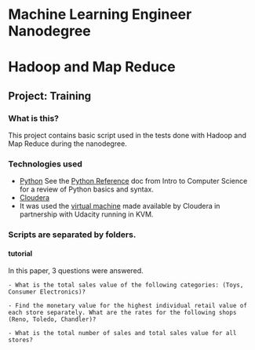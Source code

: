 # Machine Learning Engineer Nanodegree
# Hadoop and Map Reduce
## Project: Training

### What is this?

This project contains basic script used in the tests done with Hadoop and Map Reduce during the nanodegree.

### Technologies used

- [Python](http://www.python.org/)
    See the [Python Reference](https://www.udacity.com/wiki/cs101/%3A-python-reference) doc from Intro to Computer Science for a review of Python basics and syntax.
- [Cloudera](https://www.cloudera.com/)
- It was used the [virtual machine](http://content.udacity-data.com/courses/ud617/Cloudera-Udacity-Training-VM-4.1.1.c.zip) made available by Cloudera in partnership with Udacity running in KVM. 

### Scripts are separated by folders. 

#### tutorial

In this paper, 3 questions were answered.

    - What is the total sales value of the following categories: (Toys, Consumer Electronics)?

    - Find the monetary value for the highest individual retail value of each store separately. What are the rates for the following shops (Reno, Toledo, Chandler)?

    - What is the total number of sales and total sales value for all stores?

#### 

###